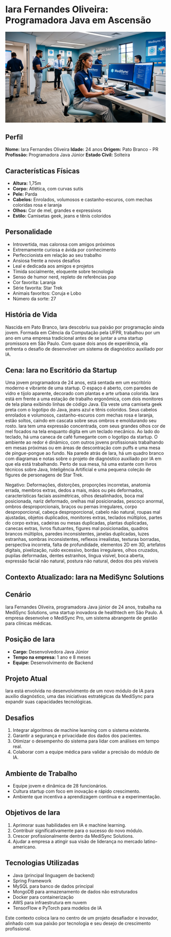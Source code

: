 # Iara Fernandes Oliveira: Programadora Java em Ascensão

![Iara trabalhando em seu projeto](img/iara.jpg)

## Perfil

**Nome:** Iara Fernandes Oliveira
**Idade:** 24 anos
**Origem:** Pato Branco - PR
**Profissão:** Programadora Java Júnior
**Estado Civil:** Solteira

## Características Físicas

- **Altura:** 1,75m
- **Corpo:** Atlética, com curvas sutis
- **Pele:** Parda
- **Cabelos:** Enrolados, volumosos e castanho-escuros, com mechas coloridas rosa e laranja
- **Olhos:** Cor de mel, grandes e expressivos
- **Estilo:** Camisetas geek, jeans e tênis coloridos

## Personalidade

- Introvertida, mas calorosa com amigos próximos
- Extremamente curiosa e ávida por conhecimento
- Perfeccionista em relação ao seu trabalho
- Ansiosa frente a novos desafios
- Leal e dedicada aos amigos e projetos
- Tímida socialmente, eloquente sobre tecnologia
- Senso de humor nerd, repleto de referências pop
- Cor favorita: Laranja
- Série favorita: Star Trek
- Animais favoritos: Coruja e Lobo
- Número da sorte: 27

## História de Vida

Nascida em Pato Branco, Iara descobriu sua paixão por programação ainda jovem. Formada em Ciência da Computação pela UFPR, trabalhou por um ano em uma empresa tradicional antes de se juntar a uma startup promissora em São Paulo. Com quase dois anos de experiência, ela enfrenta o desafio de desenvolver um sistema de diagnóstico auxiliado por IA.

## Cena: Iara no Escritório da Startup

Uma jovem programadora de 24 anos, está sentada em um escritório moderno e vibrante de uma startup. O espaço é aberto, com paredes de vidro e tijolo aparente, decorado com plantas e arte urbana colorida. Iara está em frente a uma estação de trabalho ergonômica, com dois monitores de tela plana exibindo linhas de código Java.
Ela veste uma camiseta geek preta com o logotipo do Java, jeans azul e tênis coloridos. Seus cabelos enrolados e volumosos, castanho-escuros com mechas rosa e laranja, estão soltos, caindo em cascata sobre seus ombros e emoldurando seu rosto. Iara tem uma expressão concentrada, com seus grandes olhos cor de mel focados na tela enquanto digita em um teclado mecânico.
Ao lado do teclado, há uma caneca de café fumegante com o logotipo da startup. O ambiente ao redor é dinâmico, com outros jovens profissionais trabalhando em mesas próximas ou em áreas de descontração com puffs e uma mesa de pingue-pongue ao fundo.
Na parede atrás de Iara, há um quadro branco com diagramas e notas sobre o projeto de diagnóstico auxiliado por IA em que ela está trabalhando. Perto de sua mesa, há uma estante com livros técnicos sobre Java, Inteligência Artificial e uma pequena coleção de figures de personagens de Star Trek.

Negativo: Deformações, distorções, proporções incorretas, anatomia errada, membros extras, dedos a mais, mãos ou pés deformados, características faciais assimétricas, olhos desalinhados, boca mal posicionada, nariz deformado, orelhas mal posicionadas, pescoço anormal, ombros desproporcionais, braços ou pernas irregulares, corpo desproporcional, cabeça desproporcional, cabelo não natural, roupas mal ajustadas, objetos duplicados, monitores extras, teclados múltiplos, partes do corpo extras, cadeiras ou mesas duplicadas, plantas duplicadas, canecas extras, livros flutuantes, figures mal posicionadas, quadros brancos múltiplos, paredes inconsistentes, janelas duplicadas, luzes estranhas, sombras inconsistentes, reflexos irrealistas, texturas borradas, perspectiva incorreta, falta de profundidade, elementos 2D em 3D, artefatos digitais, pixelização, ruído excessivo, bordas irregulares, olhos cruzados, pupilas deformadas, dentes estranhos, língua visível, boca aberta, expressão facial não natural, postura não natural, dedos dos pés visíveis

## Contexto Atualizado: Iara na MediSync Solutions

## Cenário

Iara Fernandes Oliveira, programadora Java júnior de 24 anos, trabalha na MediSync Solutions, uma startup inovadora de healthtech em São Paulo. A empresa desenvolve o MediSync Pro, um sistema abrangente de gestão para clínicas médicas.

## Posição de Iara

- **Cargo:** Desenvolvedora Java Júnior
- **Tempo na empresa:** 1 ano e 8 meses
- **Equipe:** Desenvolvimento de Backend

## Projeto Atual

Iara está envolvida no desenvolvimento de um novo módulo de IA para auxílio diagnóstico, uma das iniciativas estratégicas da MediSync para expandir suas capacidades tecnológicas.

## Desafios

1. Integrar algoritmos de machine learning com o sistema existente.
2. Garantir a segurança e privacidade dos dados dos pacientes.
3. Otimizar o desempenho do sistema para lidar com análises em tempo real.
4. Colaborar com a equipe médica para validar a precisão do módulo de IA.

## Ambiente de Trabalho

- Equipe jovem e dinâmica de 28 funcionários.
- Cultura startup com foco em inovação e rápido crescimento.
- Ambiente que incentiva a aprendizagem contínua e a experimentação.

## Objetivos de Iara

1. Aprimorar suas habilidades em IA e machine learning.
2. Contribuir significativamente para o sucesso do novo módulo.
3. Crescer profissionalmente dentro da MediSync Solutions.
4. Ajudar a empresa a atingir sua visão de liderança no mercado latino-americano.

## Tecnologias Utilizadas

- Java (principal linguagem de backend)
- Spring Framework
- MySQL para banco de dados principal
- MongoDB para armazenamento de dados não estruturados
- Docker para containerização
- AWS para infraestrutura em nuvem
- TensorFlow e PyTorch para modelos de IA

Este contexto coloca Iara no centro de um projeto desafiador e inovador, alinhado com sua paixão por tecnologia e seu desejo de crescimento profissional.
